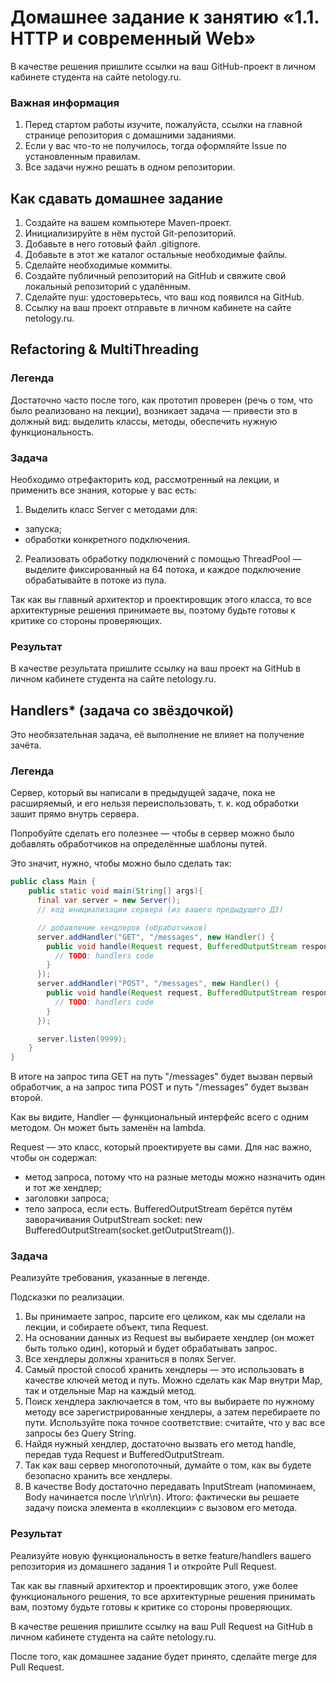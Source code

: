 # Домашнее задание к занятию «1.1. HTTP и современный Web»
В качестве решения пришлите ссылки на ваш GitHub-проект в личном кабинете студента на сайте netology.ru.

### Важная информация

1. Перед стартом работы изучите, пожалуйста, ссылки на главной странице репозитория с домашними заданиями.
2. Если у вас что-то не получилось, тогда оформляйте Issue по установленным правилам.
3. Все задачи нужно решать в одном репозитории.
## Как сдавать домашнее задание
1. Создайте на вашем компьютере Maven-проект.
2. Инициализируйте в нём пустой Git-репозиторий.
3. Добавьте в него готовый файл .gitignore.
4. Добавьте в этот же каталог остальные необходимые файлы.
5. Сделайте необходимые коммиты.
6. Создайте публичный репозиторий на GitHub и свяжите свой локальный репозиторий с удалённым.
7. Сделайте пуш: удостоверьтесь, что ваш код появился на GitHub.
8. Ссылку на ваш проект отправьте в личном кабинете на сайте netology.ru.
## Refactoring & MultiThreading
### Легенда
Достаточно часто после того, как прототип проверен (речь о том, что было реализовано на лекции), возникает задача — привести это в должный вид: выделить классы, методы, обеспечить нужную функциональность.

### Задача
Необходимо отрефакторить код, рассмотренный на лекции, и применить все знания, которые у вас есть:

1. Выделить класс Server с методами для:

- запуска;
- обработки конкретного подключения.
2. Реализовать обработку подключений с помощью ThreadPool — выделите фиксированный на 64 потока, и каждое подключение обрабатывайте в потоке из пула.

Так как вы главный архитектор и проектировщик этого класса, то все архитектурные решения принимаете вы, поэтому будьте готовы к критике со стороны проверяющих.

### Результат
В качестве результата пришлите ссылку на ваш проект на GitHub в личном кабинете студента на сайте netology.ru.

## Handlers* (задача со звёздочкой)
Это необязательная задача, её выполнение не влияет на получение зачёта.

### Легенда
Сервер, который вы написали в предыдущей задаче, пока не расширяемый, и его нельзя переиспользовать, т. к. код обработки зашит прямо внутрь сервера.

Попробуйте сделать его полезнее — чтобы в сервер можно было добавлять обработчиков на определённые шаблоны путей.

Это значит, нужно, чтобы можно было сделать так:
```java
public class Main {
    public static void main(String[] args){
      final var server = new Server();  
      // код инициализации сервера (из вашего предыдущего ДЗ)

      // добавление хендлеров (обработчиков)    
      server.addHandler("GET", "/messages", new Handler() {
        public void handle(Request request, BufferedOutputStream responseStream) {
          // TODO: handlers code
        }
      });
      server.addHandler("POST", "/messages", new Handler() {
        public void handle(Request request, BufferedOutputStream responseStream) {
          // TODO: handlers code
        }
      });

      server.listen(9999);
    }    
}

```
В итоге на запрос типа GET на путь "/messages" будет вызван первый обработчик, а на запрос типа POST и путь "/messages" будет вызван второй.

Как вы видите, Handler — функциональный интерфейс всего с одним методом. Он может быть заменён на lambda.

Request — это класс, который проектируете вы сами. Для нас важно, чтобы он содержал:

- метод запроса, потому что на разные методы можно назначить один и тот же хендлер;
- заголовки запроса;
- тело запроса, если есть.
BufferedOutputStream берётся путём заворачивания OutputStream socket: new BufferedOutputStream(socket.getOutputStream()).

### Задача
Реализуйте требования, указанные в легенде.

Подсказки по реализации.
1. Вы принимаете запрос, парсите его целиком, как мы сделали на лекции, и собираете объект, типа Request.
2. На основании данных из Request вы выбираете хендлер (он может быть только один), который и будет обрабатывать запрос.
3. Все хендлеры должны храниться в полях Server.
4. Самый простой способ хранить хендлеры — это использовать в качестве ключей метод и путь. Можно сделать как Map внутри Map, так и отдельные Map на каждый метод.
5. Поиск хендлера заключается в том, что вы выбираете по нужному методу все зарегистрированные хендлеры, а затем перебираете по пути. Используйте пока точное соответствие: считайте, что у вас все запросы без Query String.
6. Найдя нужный хендлер, достаточно вызвать его метод handle, передав туда Request и BufferedOutputStream.
7. Так как ваш сервер многопоточный, думайте о том, как вы будете безопасно хранить все хендлеры.
8. В качестве Body достаточно передавать InputStream (напоминаем, Body начинается после \r\n\r\n).
Итого: фактически вы решаете задачу поиска элемента в «коллекции» с вызовом его метода.

### Результат
Реализуйте новую функциональность в ветке feature/handlers вашего репозитория из домашнего задания 1 и откройте Pull Request.

Так как вы главный архитектор и проектировщик этого, уже более функционального решения, то все архитектурные решения принимать вам, поэтому будьте готовы к критике со стороны проверяющих.

В качестве решения пришлите ссылку на ваш Pull Request на GitHub в личном кабинете студента на сайте netology.ru.

После того, как домашнее задание будет принято, сделайте merge для Pull Request.